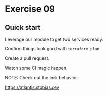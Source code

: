 # Exercise 09
## Quick start

Leverage our module to get two services ready.

Confirm things look good with `terraform plan`

Create a pull request.

Watch some CI magic happen.

NOTE: Check out the lock behavior.

https://atlantis.stobias.dev